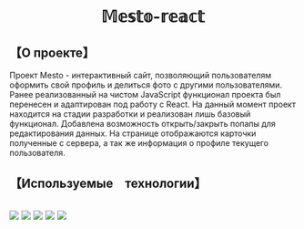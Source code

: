 <h1 align="center">𝕄𝕖𝕤𝕥𝕠-𝕣𝕖𝕒𝕔𝕥</h2>

<h2>【О проекте】</h2>
Проект Mesto - интерактивный сайт, позволяющий пользователям оформить свой профиль и делиться фото с другими пользователями. 
Ранее реализованный на чистом JavaScript функционал проекта был перенесен и адаптирован под работу с React. На данный момент проект находится на стадии разработки и реализован лишь базовый функционал. Добавлена возможность открыть/закрыть попапы для редактирования данных. На странице отображаются карточки полученные с сервера, а так же информация о профиле текущего пользователя.

<h2>【Используемые　технологии】<h2>

<img src="https://img.shields.io/badge/html5-%23E34F26.svg?style=for-the-badge&logo=html5&logoColor=white"> 
<img src="https://img.shields.io/badge/css3-%231572B6.svg?style=for-the-badge&logo=css3&logoColor=white">
<img src="https://img.shields.io/badge/javascript-%23323330.svg?style=for-the-badge&logo=javascript&logoColor=%23F7DF1E">
<img src="https://img.shields.io/badge/react-%2320232a.svg?style=for-the-badge&logo=react&logoColor=%2361DAFB">
<img src="https://img.shields.io/badge/NPM-%23CB3837.svg?style=for-the-badge&logo=npm&logoColor=white)">

